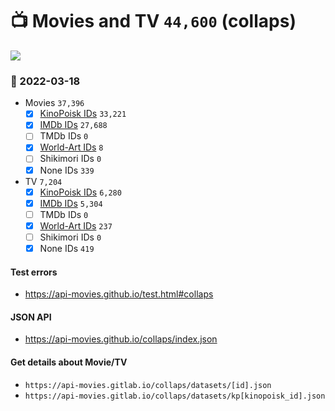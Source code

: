 # :tv: Movies and TV `44,600` (collaps)

<a href="https://API-Movies.github.io"><img src="https://API-Movies.github.io/banner.png?cache"></a>

### :date: 2022-03-18
- Movies `37,396`
  - [x] <a href="https://API-Movies.github.io/collaps/movie_kinopoisk_ids.json">KinoPoisk IDs</a> `33,221`
  - [x] <a href="https://API-Movies.github.io/collaps/movie_imdb_ids.json">IMDb IDs</a> `27,688`
  - [ ] TMDb IDs `0`
  - [x] <a href="https://API-Movies.github.io/collaps/movie_world_art_ids.json">World-Art IDs</a> `8`
  - [ ] Shikimori IDs `0`
  - [x] None IDs `339`
- TV `7,204`
  - [x] <a href="https://API-Movies.github.io/collaps/tv_kinopoisk_ids.json">KinoPoisk IDs</a> `6,280`
  - [x] <a href="https://API-Movies.github.io/collaps/tv_imdb_ids.json">IMDb IDs</a> `5,304`
  - [ ] TMDb IDs `0`
  - [x] <a href="https://API-Movies.github.io/collaps/tv_world_art_ids.json">World-Art IDs</a> `237`
  - [ ] Shikimori IDs `0`
  - [x] None IDs `419`
#### Test errors
- <a href='https://api-movies.github.io/test.html#collaps'>https://api-movies.github.io/test.html#collaps</a>
#### JSON API
- <a href='https://api-movies.github.io/collaps/index.json'>https://api-movies.github.io/collaps/index.json</a>
#### Get details about Movie/TV
- `https://api-movies.gitlab.io/collaps/datasets/[id].json`
- `https://api-movies.gitlab.io/collaps/datasets/kp[kinopoisk_id].json`
